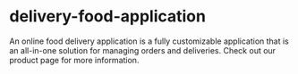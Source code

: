 # delivery-food-application
An online food delivery application is a fully customizable application that is an all-in-one solution for managing orders and deliveries. Check out our product page for more information.
